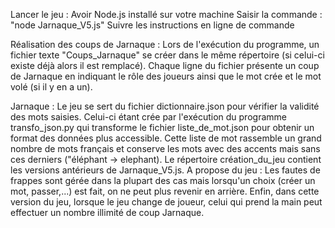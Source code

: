 
Lancer le jeu :
    Avoir Node.js installé sur votre machine
    Saisir la commande : "node Jarnaque_V5.js"
    Suivre les instructions en ligne de commande 


Réalisation des coups de Jarnaque :
    Lors de l'exécution du programme, un fichier texte "Coups_Jarnaque" se créer dans le même répertoire (si celui-ci existe déjà alors il est remplacé).
    Chaque ligne du fichier présente un coup de Jarnaque en indiquant le rôle des joueurs ainsi que le mot crée et le mot volé (si il y en a un).

Jarnaque : 
    Le jeu se sert du fichier dictionnaire.json pour vérifier la validité des mots saisies. Celui-ci étant crée par l'exécution du programme transfo_json.py qui transforme le fichier liste_de_mot.json pour obtenir un format des données plus accessible.
    Cette liste de mot rassemble un grand nombre de mots français et conserve les mots avec des accents mais sans ces derniers ("éléphant -> elephant).
    Le répertoire création_du_jeu contient les versions antérieurs de Jarnaque_V5.js.
    A propose du jeu :
        Les fautes de frappes sont gérée dans la plupart des cas mais lorsqu'un choix (créer un mot, passer,...) est fait, on ne peut plus revenir en arrière.
        Enfin, dans cette version du jeu, lorsque le jeu change de joueur, celui qui prend la main peut effectuer un nombre illimité de coup Jarnaque.

    

